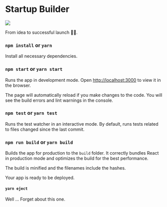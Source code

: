 # Startup Builder

<a target="_blank" href="https://twitter.com/intent/tweet?url=https%3A%2F%2Fgithub.com%2Falexdevero%2Fstartup-builder&text=Build%20your%20startup%20the%20right%20way%20with%20awesome%20StartupBuilder!%20%23startup%20%23startups" rel="noopener"><img src="https://badgen.net/badge/twitter/share?icon=twitter&label" /></a>

From idea to successful launch 🦄🚀.

### `npm install` or `yarn`

Install all necessary dependencies.

### `npm start` or `yarn start`

Runs the app in development mode. Open [http://localhost:3000](http://localhost:3000) to view it in the browser.

The page will automatically reload if you make changes to the code. You will see the build errors and lint warnings in the console.

### `npm test` or `yarn test`

Runs the test watcher in an interactive mode. By default, runs tests related to files changed since the last commit.

### `npm run build` or `yarn build`

Builds the app for production to the `build` folder. It correctly bundles React in production mode and optimizes the build for the best performance.

The build is minified and the filenames include the hashes.

Your app is ready to be deployed.

#### `yarn eject`

Well ... Forget about this one.
